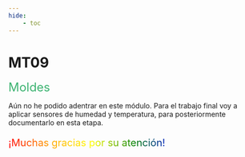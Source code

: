 ```yaml
---
hide:
    - toc
---
```


# MT09

<span style="font-size: 24px ; color: mediumseagreen">Moldes</span>

Aún no he podido adentrar en este módulo. Para el trabajo final voy a aplicar sensores de humedad y temperatura, para posteriormente documentarlo en esta etapa.

<p style="font-size: 20px"; class="rainbow">¡Muchas gracias por su atención!</p>

<meta charset="UTF-8">
    <meta name="viewport" content="width=device-width, initial-scale=1.0">
    <title>Texto Arcoíris</title>
    <style>
        .rainbow {
            background: linear-gradient(to right, red, orange, yellow, green, blue, indigo, violet);
            color: transparent;
            background-clip: text;
        }
    </style>